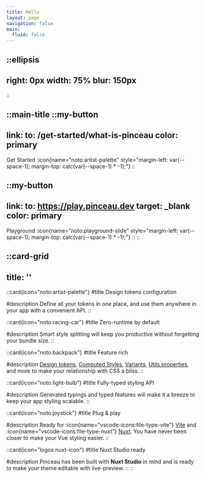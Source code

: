 ```yaml
---
title: Hello
layout: page
navigation: false
main:
  fluid: false
---
```


::ellipsis
---
right: 0px
width: 75%
blur: 150px
---
::

::main-title
::my-button
---
link:
  to: /get-started/what-is-pinceau
color: primary
---
Get Started :icon{name="noto:artist-palette" style="margin-left: var(--space-1); margin-top: calc(var(--space-1) * -1);"}
::

::my-button
---
link:
  to: https://play.pinceau.dev
  target: _blank
color: primary
---
Playground :icon{name="noto:playground-slide" style="margin-left: var(--space-1); margin-top: calc(var(--space-1) * -1);"}
::
::


::card-grid
---
title: ''
---
::card{icon="noto:artist-palette"}
#title
Design tokens configuration

#description
Define all your tokens in one place, and use them anywhere in your app with a convenient API.
::

::card{icon="noto:racing-car"}
#title
Zero-runtime by default

#description
Smart style splitting will keep you productive without forgetting your bundle size.
::

::card{icon="noto:backpack"}
#title
Feature rich

#description
[Design tokens](/configuration/design-tokens), [Computed Styles](/styling/computed-styles), [Variants](/styling/variants), [Utils properties](/configuration/utils-properties), and more to make your relationship with CSS a bliss.
::

::card{icon="noto:light-bulb"}
#title
Fully-typed styling API

#description
Generated typings and typed features will make it a breeze to keep your app styling scalable.
::

::card{icon="noto:joystick"}
#title
Plug & play

#description
Ready for :icon{name="vscode-icons:file-type-vite"} [Vite](/get-started/installation#vite) and :icon{name="vscode-icons:file-type-nuxt"} [Nuxt](/get-started/installation#nuxt). You have never been closer to make your Vue styling easier.
::

::card{icon="logos:nuxt-icon"}
#title
Nuxt Studio ready

#description
Pinceau has been built with **Nuxt Studio** in mind and is ready to make your theme editable with live-preview.
::
::
